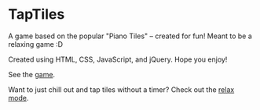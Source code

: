 # TapTiles
A game based on the popular "Piano Tiles" – created for fun! Meant to be a relaxing game :D

Created using HTML, CSS, JavaScript, and jQuery. Hope you enjoy!

See the <a href="https://alan-ma.github.io/TapTiles" target="_blank">game</a>.

Want to just chill out and tap tiles without a timer? Check out the <a href="https://alan-ma.github.io/TapTiles/relax" target="_blank">relax mode</a>.
